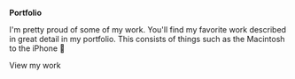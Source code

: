 
**Portfolio**
<divider width="w-1/3" />

I'm pretty proud of some of my work. You'll find my favorite work described in great detail in my portfolio. This consists of things such as the Macintosh to the iPhone 📱

<nuxt-link to="/category/portfolio" class="text-primary-light dark:text-primary-dark underline hover:no-underline transition">
  View my work
</nxut-link>
